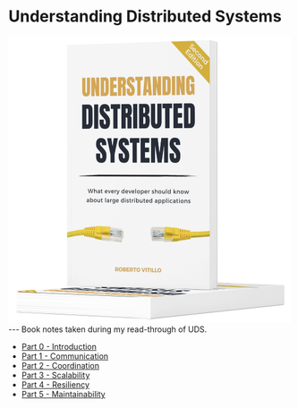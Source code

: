 # Understanding Distributed Systems
<img src="images/uds-cover.png">
---
Book notes taken during my read-through of UDS.

- [Part 0 - Introduction](part0/README.md)
- [Part 1 - Communication](part1/README.md)
- [Part 2 - Coordination](part2/README.md)
- [Part 3 - Scalability](part3/README.md)
- [Part 4 - Resiliency](part4/README.md)
- [Part 5 - Maintainability](part5/README.md)